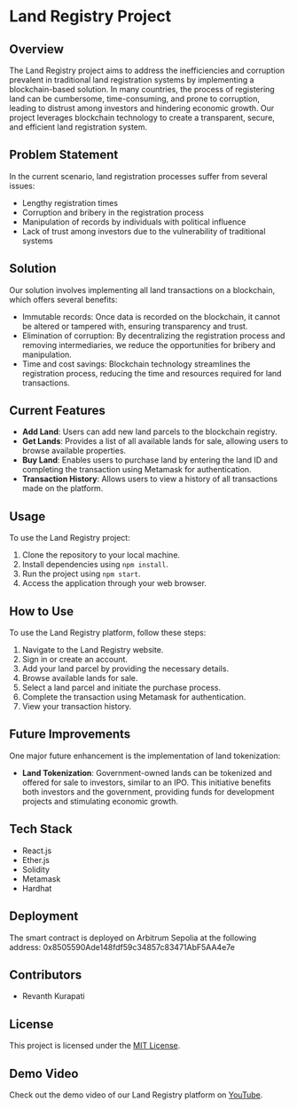 # Land Registry Project

## Overview

The Land Registry project aims to address the inefficiencies and corruption prevalent in traditional land registration systems by implementing a blockchain-based solution. In many countries, the process of registering land can be cumbersome, time-consuming, and prone to corruption, leading to distrust among investors and hindering economic growth. Our project leverages blockchain technology to create a transparent, secure, and efficient land registration system.

## Problem Statement

In the current scenario, land registration processes suffer from several issues:
- Lengthy registration times
- Corruption and bribery in the registration process
- Manipulation of records by individuals with political influence
- Lack of trust among investors due to the vulnerability of traditional systems

## Solution

Our solution involves implementing all land transactions on a blockchain, which offers several benefits:
- Immutable records: Once data is recorded on the blockchain, it cannot be altered or tampered with, ensuring transparency and trust.
- Elimination of corruption: By decentralizing the registration process and removing intermediaries, we reduce the opportunities for bribery and manipulation.
- Time and cost savings: Blockchain technology streamlines the registration process, reducing the time and resources required for land transactions.

## Current Features

- **Add Land**: Users can add new land parcels to the blockchain registry.
- **Get Lands**: Provides a list of all available lands for sale, allowing users to browse available properties.
- **Buy Land**: Enables users to purchase land by entering the land ID and completing the transaction using Metamask for authentication.
- **Transaction History**: Allows users to view a history of all transactions made on the platform.

## Usage

To use the Land Registry project:

1. Clone the repository to your local machine.
2. Install dependencies using `npm install`.
3. Run the project using `npm start`.
4. Access the application through your web browser.

## How to Use

To use the Land Registry platform, follow these steps:
1. Navigate to the Land Registry website.
2. Sign in or create an account.
3. Add your land parcel by providing the necessary details.
4. Browse available lands for sale.
5. Select a land parcel and initiate the purchase process.
6. Complete the transaction using Metamask for authentication.
7. View your transaction history.

## Future Improvements

One major future enhancement is the implementation of land tokenization:
- **Land Tokenization**: Government-owned lands can be tokenized and offered for sale to investors, similar to an IPO. This initiative benefits both investors and the government, providing funds for development projects and stimulating economic growth.

## Tech Stack

- React.js
- Ether.js
- Solidity
- Metamask
- Hardhat

## Deployment

The smart contract is deployed on Arbitrum Sepolia at the following address: 0x8505590Ade148fdf59c34857c83471AbF5AA4e7e  

## Contributors

- Revanth Kurapati

## License

This project is licensed under the [MIT License](LICENSE).

## Demo Video

Check out the demo video of our Land Registry platform on [YouTube](youtube_link_here).
